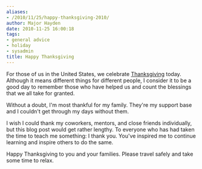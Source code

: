 ```yaml
---
aliases:
- /2010/11/25/happy-thanksgiving-2010/
author: Major Hayden
date: 2010-11-25 16:00:18
tags:
- general advice
- holiday
- sysadmin
title: Happy Thanksgiving
---
```


For those of us in the United States, we celebrate [Thanksgiving][1] today. Although it means different things for different people, I consider it to be a good day to remember those who have helped us and count the blessings that we all take for granted.

Without a doubt, I'm most thankful for my family. They're my support base and I couldn't get through my days without them.

I wish I could thank my coworkers, mentors, and close friends individually, but this blog post would get rather lengthy. To everyone who has had taken the time to teach me something: I thank you. You've inspired me to continue learning and inspire others to do the same.

Happy Thanksgiving to you and your families. Please travel safely and take some time to relax.

 [1]: http://en.wikipedia.org/wiki/Thanksgiving